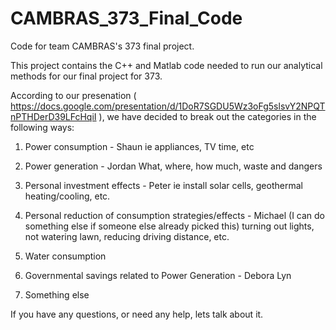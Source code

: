 # CAMBRAS_373_Final_Code
Code for team CAMBRAS's 373 final project.

This project contains the C++ and Matlab code needed to run our analytical methods for our final project for 373.

According to our presenation ( https://docs.google.com/presentation/d/1DoR7SGDU5Wz3oFg5slsvY2NPQTnPTHDerD39LFcHqiI ),
we have decided to break out the categories in the following ways:
1. Power consumption - Shaun
  ie appliances, TV time, etc
2. Power generation - Jordan
  What, where, how much, waste and dangers
3. Personal investment effects - Peter
  ie install solar cells, geothermal heating/cooling, etc.
4. Personal reduction of consumption strategies/effects - Michael (I can do something else if someone else already picked this)
  turning out lights, not watering lawn, reducing driving distance, etc.
5. Water consumption
  
6. Governmental savings related to Power Generation - Debora Lyn
  
7. Something else
  

If you have any questions, or need any help, lets talk about it.
